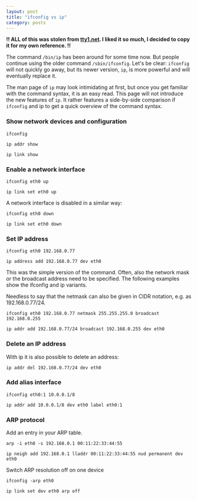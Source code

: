 ```yaml
---
layout: post
title: "ifconfig vs ip"
category: posts
---
```


__!! ALL of this was stolen from [tty1.net][1]. I liked it so much, I decided to copy it for my own reference. !!__

The command `/bin/ip` has been around for some time now. But people continue
using the older command `/sbin/ifconfig`. Let's be clear: `ifconfig` will not
quickly go away, but its newer version, `ip`, is more powerful and will
eventually replace it.

The man page of `ip` may look intimidating at first, but once you get familiar
with the command syntax, it is an easy read. This page will not introduce the
new features of `ip`. It rather features a side-by-side comparison if `ifconfig`
and ip to get a quick overview of the command syntax.

### Show network devices and configuration

`ifconfig`

`ip addr show`

`ip link show`

### Enable a network interface

`ifconfig eth0 up`

`ip link set eth0 up`

A network interface is disabled in a similar way:

`ifconfig eth0 down`

`ip link set eth0 down`

### Set IP address

`ifconfig eth0 192.168.0.77`

`ip address add 192.168.0.77 dev eth0`

This was the simple version of the command. Often, also the network mask or the broadcast address need to be specified. The following examples show the ifconfig and ip variants.

Needless to say that the netmask can also be given in CIDR notation, e.g. as 192.168.0.77/24.

`ifconfig eth0 192.168.0.77 netmask 255.255.255.0 broadcast 192.168.0.255`

`ip addr add 192.168.0.77/24 broadcast 192.168.0.255 dev eth0`

### Delete an IP address

With ip it is also possible to delete an address:

`ip addr del 192.168.0.77/24 dev eth0`

### Add alias interface

`ifconfig eth0:1 10.0.0.1/8`

`ip addr add 10.0.0.1/8 dev eth0 label eth0:1`

### ARP protocol

Add an entry in your ARP table.

`arp -i eth0 -s 192.168.0.1 00:11:22:33:44:55`

`ip neigh add 192.168.0.1 lladdr 00:11:22:33:44:55 nud permanent dev eth0`

Switch ARP resolution off on one device

`ifconfig -arp eth0`

`ip link set dev eth0 arp off`

[1]: https://www.tty1.net/blog/2010/ifconfig-ip-comparison_en.html
